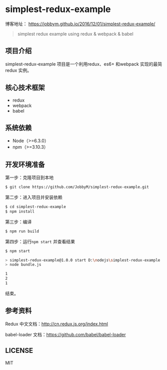 # simplest-redux-example

博客地址： <https://jobbym.github.io/2016/12/01/simplest-redux-example/>

> simplest redux example using redux & webpack & babel

## 项目介绍

simplest-redux-example 项目是一个利用redux、es6+ 和webpack 实现的最简redux 实例。

## 核心技术框架

* redux
* webpack
* babel

## 系统依赖

* Node（>=6.3.0）
* npm（>=3.10.3）

## 开发环境准备

第一步：克隆项目到本地

```bash
$ git clone https://github.com/JobbyM/simplest-redux-example.git
```

第二步：进入项目并安装依赖

```bash
$ cd simplest-redux-example
$ npm install
```

第三步：编译

```bash
$ npm run build
```

第四步：运行`npm start` 并查看结果

```bash
$ npm start

> simplest-redux-example@1.0.0 start D:\nodejs\simplest-redux-example
> node bundle.js

1
2
1

```
结束。

## 参考资料

Redux 中文文档：<http://cn.redux.js.org/index.html>

babel-loader 文档：<https://github.com/babel/babel-loader>

## LICENSE

MIT
